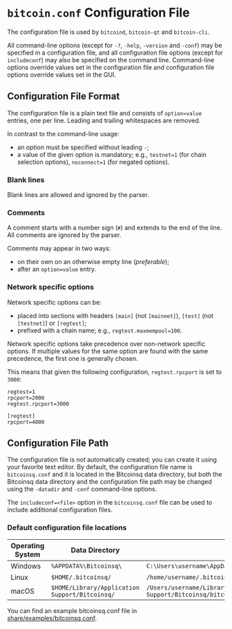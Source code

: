 # `bitcoin.conf` Configuration File

The configuration file is used by `bitcoind`, `bitcoin-qt` and `bitcoin-cli`.

All command-line options (except for `-?`, `-help`, `-version` and `-conf`) may be specified in a configuration file, and all configuration file options (except for `includeconf`) may also be specified on the command line. Command-line options override values set in the configuration file and configuration file options override values set in the GUI.

## Configuration File Format

The configuration file is a plain text file and consists of `option=value` entries, one per line. Leading and trailing whitespaces are removed.

In contrast to the command-line usage:
- an option must be specified without leading `-`;
- a value of the given option is mandatory; e.g., `testnet=1` (for chain selection options), `noconnect=1` (for negated options).

### Blank lines

Blank lines are allowed and ignored by the parser.

### Comments

A comment starts with a number sign (`#`) and extends to the end of the line. All comments are ignored by the parser.

Comments may appear in two ways:
- on their own on an otherwise empty line (_preferable_);
- after an `option=value` entry.

### Network specific options

Network specific options can be:
- placed into sections with headers `[main]` (not `[mainnet]`), `[test]` (not `[testnet]`) or `[regtest]`;
- prefixed with a chain name; e.g., `regtest.maxmempool=100`.

Network specific options take precedence over non-network specific options.
If multiple values for the same option are found with the same precedence, the
first one is generally chosen.

This means that given the following configuration, `regtest.rpcport` is set to `3000`:

```
regtest=1
rpcport=2000
regtest.rpcport=3000

[regtest]
rpcport=4000
```

## Configuration File Path

The configuration file is not automatically created; you can create it using your favorite text editor. By default, the configuration file name is `bitcoinsq.conf` and it is located in the Bitcoinsq data directory, but both the Bitcoinsq data directory and the configuration file path may be changed using the `-datadir` and `-conf` command-line options.

The `includeconf=<file>` option in the `bitcoinsq.conf` file can be used to include additional configuration files.

### Default configuration file locations

Operating System | Data Directory | Example Path
-- | -- | --
Windows | `%APPDATA%\Bitcoinsq\` | `C:\Users\username\AppData\Roaming\Bitcoinsq\bitcoinsq.conf`
Linux | `$HOME/.bitcoinsq/` | `/home/username/.bitcoinsq/bitcoinsq.conf`
macOS | `$HOME/Library/Application Support/Bitcoinsq/` | `/Users/username/Library/Application Support/Bitcoinsq/bitcoinsq.conf`

You can find an example bitcoinsq.conf file in [share/examples/bitcoinsq.conf](../share/examples/bitcoinsq.conf).
